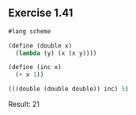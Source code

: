 ## Exercise 1.41

```scheme
#lang scheme

(define (double x)
  (lambda (y) (x (x y))))

(define (inc x)
  (+ x 1))

(((double (double double)) inc) 5)
```

Result: 21